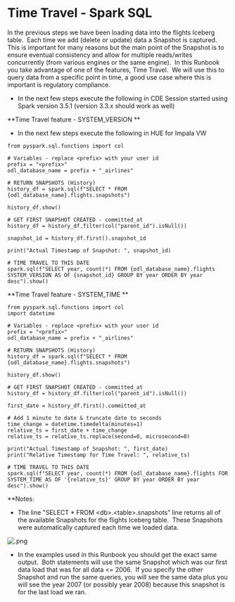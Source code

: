 # Time Travel - Spark SQL

In the previous steps we have been loading data into the flights Iceberg table.  Each time we add (delete or update) data a Snapshot is captured.  This is important for many reasons but the main point of the Snapshot is to ensure eventual consistency and allow for multiple reads/writes concurrently (from various engines or the same engine).  In this Runbook you take advantage of one of the features, Time Travel.  We will use this to query data from a specific point in time, a good use case where this is important is regulatory compliance.

- In the next few steps execute the following in CDE Session started using Spark version 3.5.1 (version 3.3.x should work as well)


**Time Travel feature - SYSTEM_VERSION **

- In the next few steps execute the following in HUE for Impala VW

```
from pyspark.sql.functions import col

# Variables - replace <prefix> with your user id
prefix = "<prefix>"
odl_database_name = prefix + "_airlines"

# RETURN SNAPSHOTS (History)
history_df = spark.sql(f"SELECT * FROM {odl_database_name}.flights.snapshots")

history_df.show()

# GET FIRST SNAPSHOT CREATED - committed_at
history_df = history_df.filter(col("parent_id").isNull())

snapshot_id = history_df.first().snapshot_id

print("Actual Timestamp of Snapshot: ", snapshot_id)

# TIME TRAVEL TO THIS DATE
spark.sql(f"SELECT year, count(*) FROM {odl_database_name}.flights SYSTEM_VERSION AS OF {snapshot_id} GROUP BY year ORDER BY year desc").show()

```


**Time Travel feature - SYSTEM_TIME **

```
from pyspark.sql.functions import col
import datetime

# Variables - replace <prefix> with your user id
prefix = "<prefix>"
odl_database_name = prefix + "_airlines"

# RETURN SNAPSHOTS (History)
history_df = spark.sql(f"SELECT * FROM {odl_database_name}.flights.snapshots")

history_df.show()

# GET FIRST SNAPSHOT CREATED - committed_at
history_df = history_df.filter(col("parent_id").isNull())

first_date = history_df.first().committed_at

# Add 1 minute to date & truncate date to seconds
time_change = datetime.timedelta(minutes=1) 
relative_ts = first_date + time_change
relative_ts = relative_ts.replace(second=0, microsecond=0)

print("Actual Timestamp of Snapshot: ", first_date)
print("Relative Timestamp for Time Travel: ", relative_ts)

# TIME TRAVEL TO THIS DATE
spark.sql(f"SELECT year, count(*) FROM {odl_database_name}.flights FOR SYSTEM_TIME AS OF '{relative_ts}' GROUP BY year ORDER BY year desc").show()

```

**Notes:
- The line "SELECT * FROM \<db>.\<table>.snapshots” line returns all of the available Snapshots for the flights Iceberg table.  These Snapshots were automatically captured each time we loaded data.

![.png](../../images/.png)

* In the examples used in this Runbook you should get the exact same output.  Both statements will use the same Snapshot which was our first data load that was for all data <= 2006.  If you specify the other Snapshot and run the same queries, you will see the same data plus you will see the year 2007 (or possibly year 2008) because this snapshot is for the last load we ran.

